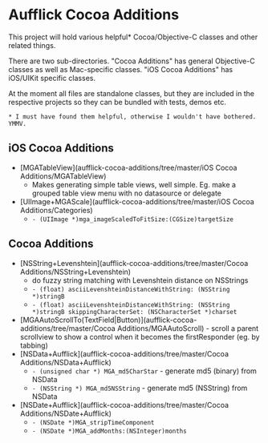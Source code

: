Aufflick Cocoa Additions
========================

This project will hold various helpful* Cocoa/Objective-C classes and other related things.

There are two sub-directories. "Cocoa Additions" has general Objective-C classes as well as Mac-specific classes. "iOS Cocoa Additions" has iOS/UIKit specific classes.

At the moment all files are standalone classes, but they are included in the respective projects so they can be bundled with tests, demos etc.

    * I must have found them helpful, otherwise I wouldn't have bothered. YMMV.

iOS Cocoa Additions
-------------------

* [MGATableView](aufflick-cocoa-additions/tree/master/iOS Cocoa Additions/MGATableView)
    * Makes generating simple table views, well simple. Eg. make a grouped table view menu with no datasource or delegate
* [UIImage+MGAScale](aufflick-cocoa-additions/tree/master/iOS Cocoa Additions/Categories)
    * `- (UIImage *)mga_imageScaledToFitSize:(CGSize)targetSize`

Cocoa Additions
---------------

* [NSString+Levenshtein](aufflick-cocoa-additions/tree/master/Cocoa Additions/NSString+Levenshtein)
    * do fuzzy string matching with Levenshtein distance on NSStrings
    * `- (float) asciiLevenshteinDistanceWithString: (NSString *)stringB`
    * `- (float) asciiLevenshteinDistanceWithString: (NSString *)stringB skippingCharacterSet: (NSCharacterSet *)charset`
* [MGAAutoScrollTo(TextField|Button)](aufflick-cocoa-additions/tree/master/Cocoa Additions/MGAAutoScroll) - scroll a parent scrollview to show a control when it becomes the firstResponder (eg. by tabbing)
* [NSData+Aufflick](aufflick-cocoa-additions/tree/master/Cocoa Additions/NSData+Aufflick)
    * `- (unsigned char *) MGA_md5CharStar` - generate md5 (binary) from NSData
    * `- (NSString *) MGA_md5NSString` - generate md5 (NSString) from NSData
* [NSDate+Aufflick](aufflick-cocoa-additions/tree/master/Cocoa Additions/NSDate+Aufflick)
    * `- (NSDate *)MGA_stripTimeComponent`
    * `- (NSDate *)MGA_addMonths:(NSInteger)months`
